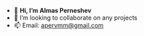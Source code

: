 - 👋 **Hi, I’m Almas Perneshev**
- 💞️ I’m looking to collaborate on any projects
- 📫 Email: apervmm@gmail.com

 <!--- ![image](https://github.com/apervmm/apervmm/assets/114273717/16fd83ee-1c78-47ab-b3b8-f763a9be4d05)


<!---
apervmm/apervmm is a ✨ special ✨ repository because its `README.md` (this file) appears on your GitHub profile.
You can click the Preview link to take a look at your changes.
--->
